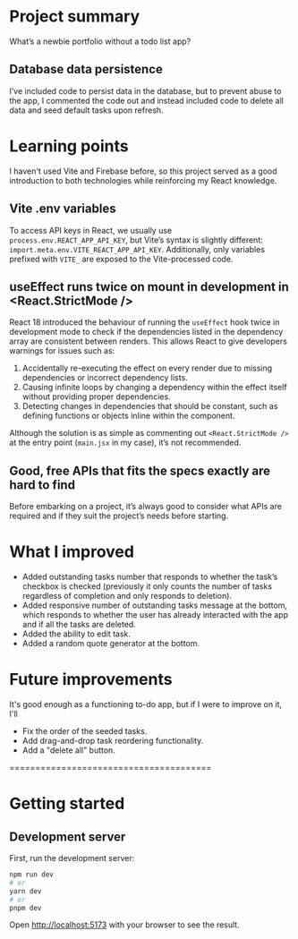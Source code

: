# Project summary

What’s a newbie portfolio without a todo list app?

## Database data persistence

I’ve included code to persist data in the database, but to prevent abuse to the app, I commented the code out and instead included code to delete all data and seed default tasks upon refresh.

# Learning points

I haven't used Vite and Firebase before, so this project served as a good introduction to both technologies while reinforcing my React knowledge.

## Vite .env variables

To access API keys in React, we usually use `process.env.REACT_APP_API_KEY`, but Vite’s syntax is slightly different: `import.meta.env.VITE_REACT_APP_API_KEY`. Additionally, only variables prefixed with `VITE_` are exposed to the Vite-processed code.

## useEffect runs twice on mount in development in <React.StrictMode />

React 18 introduced the behaviour of running the `useEffect` hook twice in development mode to check if the dependencies listed in the dependency array are consistent between renders. This allows React to give developers warnings for issues such as:

1. Accidentally re-executing the effect on every render due to missing dependencies or incorrect dependency lists.
2. Causing infinite loops by changing a dependency within the effect itself without providing proper dependencies.
3. Detecting changes in dependencies that should be constant, such as defining functions or objects inline within the component.

Although the solution is as simple as commenting out `<React.StrictMode />` at the entry point (`main.jsx` in my case), it’s not recommended.

## Good, free APIs that fits the specs exactly are hard to find

Before embarking on a project, it’s always good to consider what APIs are required and if they suit the project’s needs before starting.

# What I improved

- Added outstanding tasks number that responds to whether the task’s checkbox is checked (previously it only counts the number of tasks regardless of completion and only responds to deletion).
- Added responsive number of outstanding tasks message at the bottom, which responds to whether the user has already interacted with the app and if all the tasks are deleted.
- Added the ability to edit task.
- Added a random quote generator at the bottom.

# Future improvements

It's good enough as a functioning to-do app, but if I were to improve on it, I'll

- Fix the order of the seeded tasks.
- Add drag-and-drop task reordering functionality.
- Add a "delete all" button.

=======================================

# Getting started

## Development server

First, run the development server:

```bash
npm run dev
# or
yarn dev
# or
pnpm dev
```

Open [http://localhost:5173](http://localhost:5173) with your browser to see the result.
